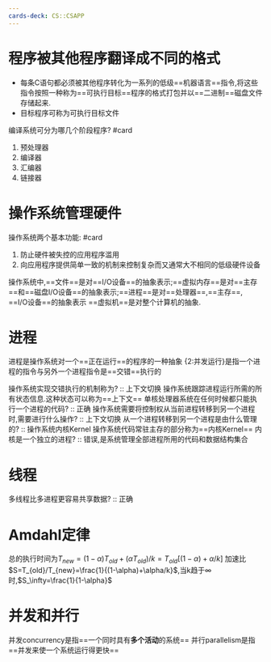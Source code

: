 ```yaml
---
cards-deck: CS::CSAPP
---
```



# 程序被其他程序翻译成不同的格式
- 每条C语句都必须被其他程序转化为一系列的低级==机器语言==指令,将这些指令按照一种称为==可执行目标==程序的格式打包并以==二进制==磁盘文件存储起来.
- 目标程序可称为可执行目标文件

编译系统可分为哪几个阶段程序? #card 
1. 预处理器
2. 编译器
3. 汇编器
4. 链接器

# 操作系统管理硬件

操作系统两个基本功能: #card 
1. 防止硬件被失控的应用程序滥用
2. 向应用程序提供简单一致的机制来控制复杂而又通常大不相同的低级硬件设备

操作系统中,==文件==是对==I/O设备==的抽象表示;==虚拟内存==是对==主存==和==磁盘I/O设备==的抽象表示;==进程==是对==处理器==,==主存==, ==I/O设备==的抽象表示
==虚拟机==是对整个计算机的抽象.

# 进程
进程是操作系统对一个==正在运行==的程序的一种抽象
{2:并发运行}是指一个进程的指令与另外一个进程指令是==交错==执行的

操作系统实现交错执行的机制称为? :: 上下文切换
操作系统跟踪进程运行所需的所有状态信息.这种状态可以称为==上下文==
单核处理器系统在任何时候都只能执行一个进程的代码? :: 正确
操作系统需要将控制权从当前进程转移到另一个进程时,需要进行什么操作? :: 上下文切换
从一个进程转移到另一个进程是由什么管理的? :: 操作系统内核Kernel
操作系统代码常驻主存的部分称为==内核Kernel==
内核是一个独立的进程? :: 错误,是系统管理全部进程所用的代码和数据结构集合

# 线程
多线程比多进程更容易共享数据? :: 正确


# Amdahl定律
总的执行时间为$T_{new}=(1-\alpha)T_{old}+(\alpha T_{old})/k=T_{old}[(1-\alpha)+\alpha/k]$
加速比$S=T_{old}/T_{new}=\frac{1}{(1-\alpha)+\alpha/k}$,当k趋于$\infty$时,$S_\infty=\frac{1}{1-\alpha}$

# 并发和并行
并发concurrency是指==一个同时具有**多个活动**的系统==
并行parallelism是指==并发来使一个系统运行得更快==
